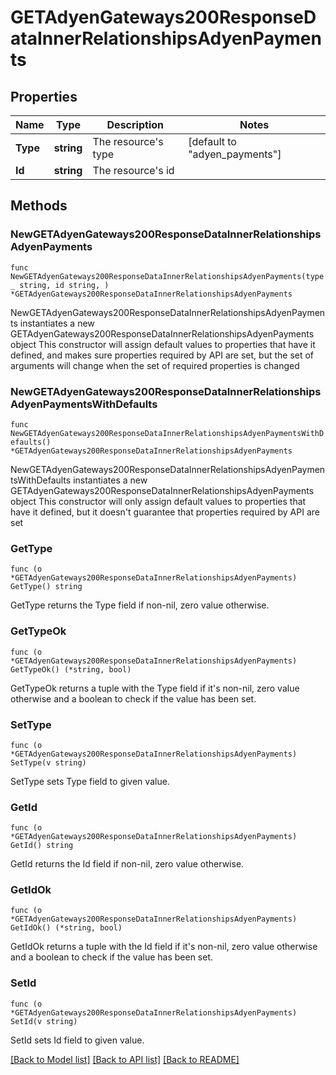 # GETAdyenGateways200ResponseDataInnerRelationshipsAdyenPayments

## Properties

Name | Type | Description | Notes
------------ | ------------- | ------------- | -------------
**Type** | **string** | The resource&#39;s type | [default to "adyen_payments"]
**Id** | **string** | The resource&#39;s id | 

## Methods

### NewGETAdyenGateways200ResponseDataInnerRelationshipsAdyenPayments

`func NewGETAdyenGateways200ResponseDataInnerRelationshipsAdyenPayments(type_ string, id string, ) *GETAdyenGateways200ResponseDataInnerRelationshipsAdyenPayments`

NewGETAdyenGateways200ResponseDataInnerRelationshipsAdyenPayments instantiates a new GETAdyenGateways200ResponseDataInnerRelationshipsAdyenPayments object
This constructor will assign default values to properties that have it defined,
and makes sure properties required by API are set, but the set of arguments
will change when the set of required properties is changed

### NewGETAdyenGateways200ResponseDataInnerRelationshipsAdyenPaymentsWithDefaults

`func NewGETAdyenGateways200ResponseDataInnerRelationshipsAdyenPaymentsWithDefaults() *GETAdyenGateways200ResponseDataInnerRelationshipsAdyenPayments`

NewGETAdyenGateways200ResponseDataInnerRelationshipsAdyenPaymentsWithDefaults instantiates a new GETAdyenGateways200ResponseDataInnerRelationshipsAdyenPayments object
This constructor will only assign default values to properties that have it defined,
but it doesn't guarantee that properties required by API are set

### GetType

`func (o *GETAdyenGateways200ResponseDataInnerRelationshipsAdyenPayments) GetType() string`

GetType returns the Type field if non-nil, zero value otherwise.

### GetTypeOk

`func (o *GETAdyenGateways200ResponseDataInnerRelationshipsAdyenPayments) GetTypeOk() (*string, bool)`

GetTypeOk returns a tuple with the Type field if it's non-nil, zero value otherwise
and a boolean to check if the value has been set.

### SetType

`func (o *GETAdyenGateways200ResponseDataInnerRelationshipsAdyenPayments) SetType(v string)`

SetType sets Type field to given value.


### GetId

`func (o *GETAdyenGateways200ResponseDataInnerRelationshipsAdyenPayments) GetId() string`

GetId returns the Id field if non-nil, zero value otherwise.

### GetIdOk

`func (o *GETAdyenGateways200ResponseDataInnerRelationshipsAdyenPayments) GetIdOk() (*string, bool)`

GetIdOk returns a tuple with the Id field if it's non-nil, zero value otherwise
and a boolean to check if the value has been set.

### SetId

`func (o *GETAdyenGateways200ResponseDataInnerRelationshipsAdyenPayments) SetId(v string)`

SetId sets Id field to given value.



[[Back to Model list]](../README.md#documentation-for-models) [[Back to API list]](../README.md#documentation-for-api-endpoints) [[Back to README]](../README.md)


